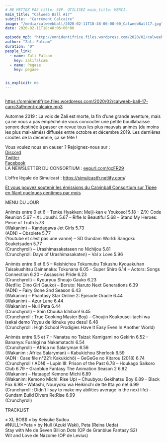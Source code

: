```yaml
---
# NE METTEZ PAS title: SVP. UTILISEZ main_title: MERCI.
main_title: "Calweeb Ball #17"
subtitle:  "Carrément Calcaire"
image: "/media/calweebball/2020-02-11T18-48-06-00-00_CalweebBall17.jpg"
date: 2020-02-11T18:48:06+00:00

episode_mp3: "http://omnidentifrice.files.wordpress.com/2020/02/calweeb-ball-17-carrc3a9ment-calcaire.mp3"
author: "Zali Falcam"
duration: "0"
people_link: 
  - name: Zali Falcam
    key: zalifalcam
  - name: Pegase
    key: pegase


is_explicit: no
---
```


<PodcastHeader/>

<!-- ECRIRE LA DESCRIPTION DE L'EPISODE SOUS CETTE LIGNE -->
<p><img src="https://calvinballradio.files.wordpress.com/2020/02/c17-1.jpg" alt=""></p>
<p><a href="https://omnidentifrice.files.wordpress.com/2020/02/calweeb-ball-17-carrc3a9ment-calcaire.mp3" rel="nofollow">https://omnidentifrice.files.wordpress.com/2020/02/calweeb-ball-17-carrc3a9ment-calcaire.mp3</a></p>
<p>Automne 2019 : La voix de Zali est morte, la fin d’une grande aventure, mais ça ne nous a pas empêché de vous concocter une petite bouillabaisse sonore destinée à passer en revue tous les plus mauvais animés (du moins les plus mal-aimés) diffusés entre octobre et décembre 2019. Les dernières croûtes de la décennie, ça se fête !</p>
<p>Vous voulez nous en causer ? Rejoignez-nous sur :<br>
<a href="http://discordapp.com/invite/4RnA9v7" rel="nofollow">Discord</a><br>
<a href="https://twitter.com/Calvinball_FM?lang=fr" rel="nofollow">Twitter</a><br>
<a href="https://www.facebook.com/CalvinballRadio/?ref=bookmarks" rel="nofollow">Facebook</a><br>
LA NEWSLETTER DU CONSORTIUM : <a title="http://eepurl.com/gcFR29" href="https://exit.sc/?url=http%3A%2F%2Feepurl.com%2FgcFR29" rel="nofollow">eepurl.com/gcFR29</a></p>
<p>L’offre légale de Simulcast : <a href="https://simulcastfr.netlify.com/" rel="nofollow">https://simulcastfr.netlify.com</a>/</p>
<p><a href="https://fr.tipeee.com/calvinball" rel="nofollow">Et vous pouvez soutenir les émissions du Calvinball Consortium sur Tipee en filant quelques centimes par mois</a></p>
<p>MENU DU JOUR</p>
<p></p>




<tr>
<td>Animés entre 0 et 6</td>
</tr>
<tr>
<td>– Tenka Hyakken: Meiji-kan e Youkoso! 5.18</td>
</tr>
<tr>
<td>– Z/X: Code Reunion 5.67</td>
</tr>
<tr>
<td>– XL Joushi. 5.67</td>
</tr>
<tr>
<td>– Rifle Is Beautiful 5.68</td>
</tr>
<tr>
<td>– Stand My Heroes: Piece of Truth 5.73<br>
(Wakanim)</td>
</tr>
<tr>
<td>– Kandagawa Jet Girls 5.73<br>
(ADN)</td>
</tr>
<tr>
<td>– Obsolete 5.77<br>
(Youtube et c’est pas une vanne)</td>
</tr>
<tr>
<td>– SD Gundam World: Sangoku Souketsuden 5.77<br>
(Crunchyroll)</td>
</tr>
<tr>
<td>– Urashimasakatasen no Nichijou 5.81<br>
(Crunchyroll: Days of Urashimasakaten)</td>
</tr>
<tr>
<td>– Val x Love 5.96</td>
</tr>


<p></p>




<tr>
<td>Animés entre 6 et 6.5</td>
</tr>
<tr>
<td>– Keishichou Tokumubu Tokushu Kyouakuhan Taisakushitsu Dainanaka: Tokunana 6.05</td>
</tr>
<tr>
<td>– Super Shiro 6.14</td>
</tr>
<tr>
<td>– Actors: Songs Connection 6.20</td>
</tr>
<tr>
<td>– Assassins Pride 6.23<br>
(Crunchyroll)</td>
</tr>
<tr>
<td>– Kyouryuu Shoujo Gauko 6.23<br>
(Netflix: Dino Girl Gauko)</td>
</tr>
<tr>
<td>– Boruto: Naruto Next Generations 6.39<br>
(ADN)</td>
</tr>
<tr>
<td>– Fairy Gone 2nd Season 6.43<br>
(Wakanim)</td>
</tr>
<tr>
<td>– Phantasy Star Online 2: Episode Oracle 6.44<br>
(Wakanim)</td>
</tr>
<tr>
<td>– Azur Lane 6.44<br>
(Wakanim)</td>
</tr>
<tr>
<td>– Null Peta 6.44<br>
(Crunchyroll)</td>
</tr>
<tr>
<td>– Shin Chuuka Ichiban! 6.45<br>
(Crunchyroll : True Cooking Master Boy)</td>
</tr>
<tr>
<td>– Choujin Koukousei-tachi wa Isekai demo Yoyuu de Ikinuku you desu! 6.48<br>
(Crunchyroll : High School Prodigies Have It Easy Even In Another World)</td>
</tr>


<p></p>




<tr>
<td>Animés entre 6.5 et 7</td>
</tr>
<tr>
<td>– Nanatsu no Taizai: Kamigami no Gekirin 6.52</td>
</tr>
<tr>
<td>– Bananya: Fushigi na Nakamatachi 6.54<br>
(Crunchyroll)</td>
</tr>
<tr>
<td>– Africa no Salaryman 6.56<br>
(Wakanim : Africa Salaryman)</td>
</tr>
<tr>
<td>– Kabukichou Sherlock 6.59<br>
(ADN : Case file n°221: Kakukichô)</td>
</tr>
<tr>
<td>– GeGeGe no Kitarou (2018) 6.74<br>
(Crunchyroll / ADN)</td>
</tr>
<tr>
<td>– Lupin III: Prison of the Past 6.78</td>
</tr>
<tr>
<td>– Houkago Saikoro Club 6.79</td>
</tr>
<tr>
<td>– Granblue Fantasy The Animation Season 2 6.82<br>
(Wakanim)</td>
</tr>
<tr>
<td>– Hataage! Kemono Michi 6.89<br>
(Wakanim: Kemono Michi: Rise Up)</td>
</tr>
<tr>
<td>– Chuubyou Gekihatsu Boy 6.89</td>
</tr>
<tr>
<td>– Black Fox 6.98</td>
</tr>
<tr>
<td>– Watashi, Nouryoku wa Heikinchi de tte Itta yo ne! 6.99<br>
(Crunchyroll : Didn’t I say to make my abilities average in the next life)</td>
</tr>
<tr>
<td>– Gundam Build Divers Re:Rise 6.99<br>
(Crunchyroll)</td>
</tr>


<p>TRACKLIST</p>
<p>«&nbsp;XL BO$$&nbsp;» by Keisuke Sudou<br>
#NULL!*Peta&nbsp;» by Null (Azuki Waki), Peta (Reina Ueda)<br>
Stay with Me de Seven Billion Dots (OP de Granblue Fantasy S2)<br>
Wit and Love de Nazome (OP de Levius)</p>



